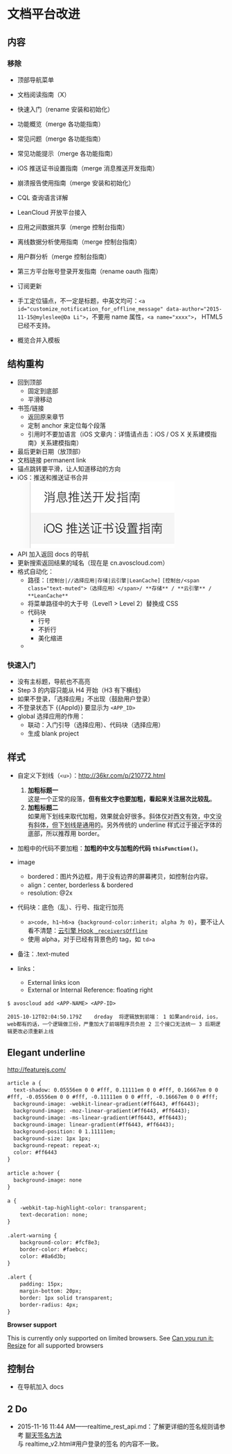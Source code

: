 # 文档平台改进

## 内容

### 移除
- 顶部导航菜单
- 文档阅读指南（X）
- 快速入门（rename 安装和初始化）
- 功能概览（merge 各功能指南）
- 常见问题（merge 各功能指南）
- 常见功能提示（merge 各功能指南）
- iOS 推送证书设置指南（merge 消息推送开发指南）
- 崩溃报告使用指南（merge 安装和初始化）
- CQL 查询语言详解
- LeanCloud 开放平台接入
- 应用之间数据共享（merge 控制台指南）
- 离线数据分析使用指南（merge 控制台指南）
- 用户群分析（merge 控制台指南）
- 第三方平台账号登录开发指南（rename oauth 指南）


- 订阅更新
- 手工定位锚点，不一定是标题，中英文均可：`<a id="customize_notification_for_offline_message" data-author="2015-11-15@myleslee@Da Li">`，不要用 name 属性，`<a name="xxxx">`， HTML5 已经不支持。
- 概览合并入模板

## 结构重构

- 回到顶部
  - 固定到底部
  - 平滑移动
- 书签/链接
  - 返回原来章节
  - 定制 anchor 来定位每个段落
  - 引用时不要加语言（iOS 文章内：详情请点击：iOS / OS X 关系建模指南》关系建模指南）
- 最后更新日期（放顶部）
- 文档链接 permanent link
- 锚点跳转要平滑，让人知道移动的方向
- iOS：推送和推送证书合并
  ![content merge](images/docs_merge1.png)
- API 加入返回 docs 的导航
- 更新搜索返回结果的域名（现在是 cn.avoscloud.com）
- 格式自动化：
  - 路径：`[控制台|//选择应用|存储|云引擎|LeanCache]`
  `[控制台/<span class="text-muted">（选择应用）</span>/ **存储** / **云引擎** / **LeanCache**`
  - 将菜单路径中的大于号（Level1 > Level 2）替换成 CSS
  - 代码块
    - 行号
    - 不折行
    - 美化缩进
  - 

### 快速入门

- 没有主标题，导航也不高亮
- Step 3 的内容只能从 H4 开始（H3 有下横线）
- 如果不登录，「选择应用」不出现（鼓励用户登录）
- 不登录状态下 {{AppId}} 要显示为 `<APP_ID>`
- global 选择应用的作用：
  - 联动：入门引导（选择应用）、代码块（选择应用）
  - 生成 blank project

## 样式

- 自定义下划线（`<u>`）：<http://36kr.com/p/210772.html>  
  1. **加粗标题一**  
    这是一个正常的段落，**但有些文字也要加粗，看起来关注层次比较乱**。
  2. **加粗标题二**  
    如果用下划线来取代加粗，效果就会好很多。<span style="border-bottom:1px solid #333; padding-bottom:2px">斜体仅对西文有效，中文没有斜体，但下划线是通用的</span>。另外传统的 underline 样式过于接近字体的底部，所以推荐用 border。
 
- 加粗中的代码不要加粗：**加粗的中文与加粗的代码 `thisFunction()`**。 
- image
  - bordered：图片外边框，用于没有边界的屏幕拷贝，如控制台内容。
  - align：center, borderless & bordered
  - resolution: @2x
- 代码块：底色（乱）、行号、指定行加亮
  - `a>code, h1~h6>a {background-color:inherit; alpha 为 0}`，要不让人看不清楚：[云引擎 Hook `_receiversOffline`](#_receiversOffline) 
  - 使用 alpha，对于已经有背景色的 tag，如 `td>a`
- 备注：.text-muted
- links：
  - External links icon
  - External or Internal Reference: floating right 


```
$ avoscloud add <APP-NAME> <APP-ID>
```

```
2015-10-12T02:04:50.179Z    dreday  将逻辑放到前端： 1 如果android，ios，web都有的话，一个逻辑做三份，严重加大了前端程序员负担 2 三个接口无法统一 3 后期逻辑更改必须重新上线
```

## Elegant underline

<http://featurejs.com/>

```
article a {
  text-shadow: 0.05556em 0 0 #fff, 0.11111em 0 0 #fff, 0.16667em 0 0 #fff, -0.05556em 0 0 #fff, -0.11111em 0 0 #fff, -0.16667em 0 0 #fff;
  background-image: -webkit-linear-gradient(#ff6443, #ff6443);
  background-image: -moz-linear-gradient(#ff6443, #ff6443);
  background-image: -ms-linear-gradient(#ff6443, #ff6443);
  background-image: linear-gradient(#ff6443, #ff6443);
  background-position: 0 1.11111em;
  background-size: 1px 1px;
  background-repeat: repeat-x;
  color: #ff6443
}

article a:hover {
  background-image: none
}

a {
    -webkit-tap-highlight-color: transparent;
    text-decoration: none;
}

.alert-warning {
    background-color: #fcf8e3;
    border-color: #faebcc;
    color: #8a6d3b;
}

.alert {
    padding: 15px;
    margin-bottom: 20px;
    border: 1px solid transparent;
    border-radius: 4px;
}

```

<div class="alert alert-warning">
                    <strong>Browser support</strong>
                    <p>This is currently only supported on limited browsers. See <a href="http://caniuse.com/css-resize" target="_blank">Can you run it: Resize</a> for all supported browsers</p>
                  </div>

## 控制台

- 在导航加入 docs 

## 2 Do

- 2015-11-16 11:44 AM——realtime_rest_api.md：了解更详细的签名规则请参考 [聊天签名方法](realtime_v2.html#开启对话签名) <br/>
  与 realtime_v2.html#用户登录的签名 的内容不一致。




